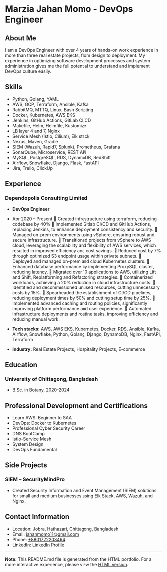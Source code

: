 # Marzia Jahan Momo - DevOps Engineer

## About Me
I am a DevOps Engineer with over 4 years of hands-on work experience in more than three real estate projects, from design to deployment. My experience in optimizing software development processes and system administration gives me the full potential to understand and implement DevOps culture easily.

## Skills
- Python, Golang, YAML
- AWS, GCP, Terraform, Ansible, Kafka
- RabbitMQ, MTTQ, Linux, Bash Scripting
- Docker, Kubernetes, AWS EKS
- Jenkins, GitHub Actions, GitLab CI/CD
- Makefile, Helm, Helmfile, Kustomize
- LB layer 4 and 7, Nginx
- Service Mesh (Istio, Cilium), Elk stack
- Nexus, Maven, Gradle
- SIEM (Wazuh, Rapid7, Splunk), Prometheus, Grafana
- SonarQube, Microservice, REST API
- MySQL, PostgreSQL, RDS, DynamoDB, RedShift
- Airflow, Snowflake, Django, Flask, FastAPI
- Jira, Trello, ClickUp

## Experience
### Dependopolis Consulting Limited
- **DevOps Engineer**
- Apr 2020 – Present
	Created infrastructure using terraform, reducing codebase by 40%
	Implemented Gitlab CI/CD and GitHub Actions, replacing Jenkins, to enhance deployment consistency and security.
	Managed on-prem environments using vSphere, ensuring robust and secure infrastructure. 
	Transitioned projects from vSphere to AWS cloud, leveraging the scalability and flexibility of AWS services, which resulted in improved efficiency and cost savings.
	Reduced cost by 7% through optimized S3 endpoint usage within private subnets.
	Deployed and managed on-prem and cloud Kubernetes clusters.
	Enhanced database performance by implementing ProxySQL cluster, reducing latency.
	Migrated over 10 applications to AWS, utilizing Lift and Shift, Replatforming and Refactoring strategies.
	Containerized workloads, achieving a 20% reduction in cloud infrastructure costs.
	Identified and decommissioned unused resources, cutting unnecessary costs by 15%.
	Spearheaded the establishment of CI/CD pipelines, reducing deployment times by 50% and cutting setup time by 25%. 
	Implemented advanced caching and routing policies, significantly improving platform performance and user experience.
	Automated infrastructure deployments and routine tasks, improving efficiency and reducing manual work.

- **Tech stacks:** AWS, AWS EKS, Kubernetes, Docker, RDS, Ansible, Kafka, Airflow, Snowflake, Python, Golang, Django, DynamoDB, Nginx, FastAPI, Terraform
- **Industry:** Real Estate Projects, Hospitality Projects, E-commerce

## Education
### University of Chittagong, Bangladesh
- B.Sc. in Botany, 2020-2024

## Professional Development and Certifications
- Learn AWS: Beginner to SAA
- DevOps: Docker to Kubernetes
- Professional Cyber Security Career
- DNS BootCamp
- Istio-Service Mesh
- System Design
- DevOps Fundamental

## Side Projects
### SIEM – SecurityMindPro
- Created Security Information and Event Management (SIEM) solutions for small and medium businesses using Elk Stack, AWS, Wazuh, and Nginx.

## Contact Information
- Location: Jobra, Hathazari, Chittagong, Bangladesh
- Email: [jahanmomo11@gmail.com](mailto:jahanmomo11@gmail.com)
- Phone: [+8801722203464](tel:+8801722203464)
- LinkedIn: [LinkedIn Profile](https://linkedin.com/in/m-j-momo)

---

**Note:** This README.md file is generated from the HTML portfolio. For a more interactive experience, please view the [HTML version](index.html).

